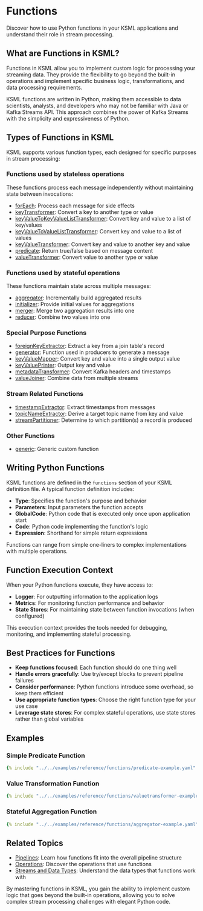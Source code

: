 # Functions

Discover how to use Python functions in your KSML applications and understand their role in stream processing.

## What are Functions in KSML?

Functions in KSML allow you to implement custom logic for processing your streaming data. They provide the flexibility
to go beyond the built-in operations and implement specific business logic, transformations, and data processing
requirements.

KSML functions are written in Python, making them accessible to data scientists, analysts, and developers who may not be
familiar with Java or Kafka Streams API. This approach combines the power of Kafka Streams with the simplicity and
expressiveness of Python.

## Types of Functions in KSML

KSML supports various function types, each designed for specific purposes in stream processing:

### Functions used by stateless operations

These functions process each message independently without maintaining state between invocations:

- [forEach](../reference/function-reference.md#foreach): Process each message for side effects
- [keyTransformer](../reference/function-reference.md#keytransformer): Convert a key to another type or value
- [keyValueToKeyValueListTransformer](../reference/function-reference.md#keyvaluetokeyvaluelisttransformer): Convert key and value to a list of key/values
- [keyValueToValueListTransformer](../reference/function-reference.md#keyvaluetovaluelisttransformer): Convert key and value to a list of values
- [keyValueTransformer](../reference/function-reference.md#keyvaluetransformer): Convert key and value to another key and value
- [predicate](../reference/function-reference.md#predicate): Return true/false based on message content
- [valueTransformer](../reference/function-reference.md#valuetransformer): Convert value to another type or value

### Functions used by stateful operations

These functions maintain state across multiple messages:

- [aggregator](../reference/function-reference.md#aggregator): Incrementally build aggregated results
- [initializer](../reference/function-reference.md#initializer): Provide initial values for aggregations
- [merger](../reference/function-reference.md#merger): Merge two aggregation results into one
- [reducer](../reference/function-reference.md#reducer): Combine two values into one

### Special Purpose Functions

- [foreignKeyExtractor](../reference/function-reference.md#foreignkeyextractor): Extract a key from a join table's record
- [generator](../reference/function-reference.md#generator): Function used in producers to generate a message
- [keyValueMapper](../reference/function-reference.md#keyvaluemapper): Convert key and value into a single output value
- [keyValuePrinter](../reference/function-reference.md#keyvalueprinter): Output key and value
- [metadataTransformer](../reference/function-reference.md#metadatatransformer): Convert Kafka headers and timestamps
- [valueJoiner](../reference/function-reference.md#valuejoiner): Combine data from multiple streams

### Stream Related Functions

- [timestampExtractor](../reference/function-reference.md#timestampextractor): Extract timestamps from messages
- [topicNameExtractor](../reference/function-reference.md#topicnameextractor): Derive a target topic name from key and value
- [streamPartitioner](../reference/function-reference.md#streampartitioner): Determine to which partition(s) a record is produced

### Other Functions
- [generic](../reference/function-reference.md#generic): Generic custom function

## Writing Python Functions

KSML functions are defined in the `functions` section of your KSML definition file. A typical function definition
includes:

- **Type**: Specifies the function's purpose and behavior
- **Parameters**: Input parameters the function accepts
- **GlobalCode**: Python code that is executed only once upon application start
- **Code**: Python code implementing the function's logic
- **Expression**: Shorthand for simple return expressions

Functions can range from simple one-liners to complex implementations with multiple operations.

## Function Execution Context

When your Python functions execute, they have access to:

- **Logger**: For outputting information to the application logs
- **Metrics**: For monitoring function performance and behavior
- **State Stores**: For maintaining state between function invocations (when configured)

This execution context provides the tools needed for debugging, monitoring, and implementing stateful processing.

## Best Practices for Functions

- **Keep functions focused**: Each function should do one thing well
- **Handle errors gracefully**: Use try/except blocks to prevent pipeline failures
- **Consider performance**: Python functions introduce some overhead, so keep them efficient
- **Use appropriate function types**: Choose the right function type for your use case
- **Leverage state stores**: For complex stateful operations, use state stores rather than global variables

## Examples

### Simple Predicate Function

```yaml
{% include "../../examples/reference/functions/predicate-example.yaml" %}
```

### Value Transformation Function

```yaml
{% include "../../examples/reference/functions/valuetransformer-example.yaml" %}
```

### Stateful Aggregation Function

```yaml
{% include "../../examples/reference/functions/aggregator-example.yaml" %}
```

## Related Topics

- [Pipelines](pipelines.md): Learn how functions fit into the overall pipeline structure
- [Operations](operations.md): Discover the operations that use functions
- [Streams and Data Types](../reference/stream-types-reference.md): Understand the data types that functions work with

By mastering functions in KSML, you gain the ability to implement custom logic that goes beyond the built-in operations,
allowing you to solve complex stream processing challenges with elegant Python code.
